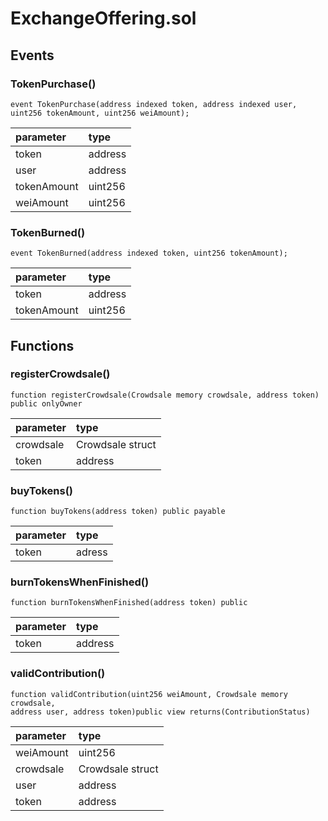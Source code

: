 # ExchangeOffering.sol

## Events

### TokenPurchase\(\)

```text
event TokenPurchase(address indexed token, address indexed user,
uint256 tokenAmount, uint256 weiAmount);
```

| parameter | type |
| :--- | :--- |
| token | address |
| user | address |
| tokenAmount | uint256 |
| weiAmount | uint256 |

### TokenBurned\(\)

```text
event TokenBurned(address indexed token, uint256 tokenAmount);
```

| parameter | type |
| :--- | :--- |
| token | address |
| tokenAmount | uint256 |

## Functions

### registerCrowdsale\(\)

```text
function registerCrowdsale(Crowdsale memory crowdsale, address token) public onlyOwner
```

| parameter | type |
| :--- | :--- |
| crowdsale | Crowdsale struct |
| token | address |

### buyTokens\(\)

```text
function buyTokens(address token) public payable
```

| parameter | type |
| :--- | :--- |
| token | adress |

### burnTokensWhenFinished\(\)

```text
function burnTokensWhenFinished(address token) public
```

| parameter | type |
| :--- | :--- |
| token | address |

### validContribution\(\)

```text
function validContribution(uint256 weiAmount, Crowdsale memory crowdsale,
address user, address token)public view returns(ContributionStatus)
```

| parameter | type |
| :--- | :--- |
| weiAmount | uint256 |
| crowdsale | Crowdsale struct |
| user | address |
| token | address |

